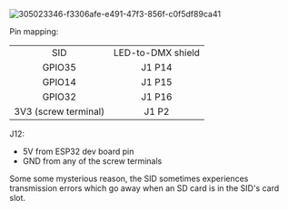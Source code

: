 
![305023346-f3306afe-e491-47f3-856f-c0f5df89ca41](https://github.com/realA10001986/SID-DMX/assets/76924199/8ebd9e36-dfe4-48f9-a4fd-af2477e3c49d)

Pin mapping:
<table>
    <tr>
     <td align="center">SID</td><td align="center">LED-to-DMX shield</td>
    </tr>
    <tr>
     <td align="center">GPIO35</a></td>
     <td align="center">J1 P14</td>
    </tr>
    <tr>
     <td align="center">GPIO14</td>
     <td align="center">J1 P15</td>
    </tr>
    <tr>
     <td align="center">GPIO32</td>
     <td align="center">J1 P16</td>
    </tr>
  <tr>
     <td align="center">3V3 (screw terminal)</td>
     <td align="center">J1 P2</td>
    </tr>
 </table>
 
  J12: 
  - 5V from ESP32 dev board pin 
  - GND from any of the screw terminals


Some some mysterious reason, the SID sometimes experiences transmission errors which go away when an SD card is in the SID's card slot.
